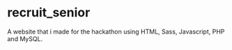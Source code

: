 # recruit_senior

A website that i made for the hackathon using HTML, Sass, Javascript, PHP and MySQL.
